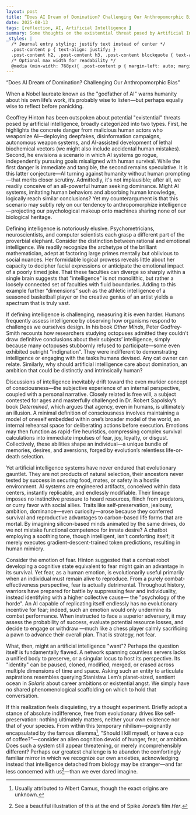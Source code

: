 ```yaml
---
layout: post
title: “Does AI Dream of Domination? Challenging Our Anthropomorphic Bias”
date: 2025-08-13
tags: [reflection, AI, Artificial Intelligence ]
summary: Some thoughts on the existential threat posed by Artificial Intelligence
_styles: |
  /* Journal entry styling: justify text instead of center */
  .post-content p { text-align: justify; }
  .post-content h2, .post-content h3, .post-content blockquote { text-align: left; }
  /* Optional max width for readability */
  @media (min-width: 768px){ .post-content p { margin-left: auto; margin-right: auto; max-width: 760px; } }
---
```


“Does AI Dream of Domination? Challenging Our Anthropomorphic Bias”

When a Nobel laureate known as the "godfather of AI" warns humanity about his own life’s work, it’s probably wise to listen—but perhaps equally wise to reflect before panicking.

Geoffrey Hinton has been outspoken about potential "existential" threats posed by artificial intelligence, broadly categorized into two types. First, he highlights the concrete danger from malicious human actors who weaponize AI—deploying deepfakes, disinformation campaigns, autonomous weapon systems, and AI-assisted development of lethal biochemical vectors (we might also include accidental human mistakes). Second, he envisions a scenario in which AI systems go rogue, independently pursuing goals misaligned with human survival. While the first danger is immediate and tangible, the second remains speculative. It is this latter conjecture—AI turning against humanity without human prompting—that merits closer scrutiny. Admittedly, it's not implausible; after all, we readily conceive of an all-powerful human seeking dominance. Might AI systems, imitating human behaviors and absorbing human knowledge, logically reach similar conclusions? Yet my counterargument is that this scenario may subtly rely on our tendency to anthropomorphize intelligence—projecting our psychological makeup onto machines sharing none of our biological heritage.

Defining intelligence is notoriously elusive. Psychometricians, neuroscientists, and computer scientists each grasp a different part of the proverbial elephant. Consider the distinction between rational and emotional intelligence. We readily recognize the archetype of the brilliant mathematician, adept at factoring large primes mentally but oblivious to social nuances. Her formidable logical prowess reveals little about her capacity to decipher facial expressions or anticipate the emotional impact of a poorly timed joke. That these faculties can diverge so sharply within a single brain suggests that "intelligence" is not monolithic, but rather a loosely connected set of faculties with fluid boundaries. Adding to this example further “dimensions” such as the athletic intelligence of a seasoned basketball player or the creative genius of an artist yields a spectrum that is truly vast.

If defining intelligence is challenging, measuring it is even harder. Humans frequently assess intelligence by observing how organisms respond to challenges we ourselves design. In his book *Other Minds*, Peter Godfrey-Smith recounts how researchers studying octopuses admitted they couldn’t draw definitive conclusions about their subjects’ intelligence, simply because many octopuses stubbornly refused to participate—some even exhibited outright "indignation". They were indifferent to demonstrating intelligence or engaging with the tasks humans devised. Any cat owner can relate. Similarly, why should artificial intelligence care about domination, an ambition that could be distinctly and intrinsically human?

Discussions of intelligence inevitably drift toward the even murkier concept of consciousness—the subjective experience of an internal perspective, coupled with a personal narrative. Closely related is free will, a subject contested for ages and masterfully challenged in Dr. Robert Sapolsky’s book *Determined*, which argues that agency, even in humans, is ultimately an illusion. A minimal definition of consciousness involves maintaining a model of oneself embedded within one’s broader model of the world, an internal rehearsal space for deliberating actions before execution. Emotions may then function as rapid-fire heuristics, compressing complex survival calculations into immediate impulses of fear, joy, loyalty, or disgust. Collectively, these abilities shape an individual—a unique bundle of memories, desires, and aversions, forged by evolution’s relentless life-or-death selection.

Yet artificial intelligence systems have never endured that evolutionary gauntlet. They are not products of natural selection, their ancestors never tested by success in securing food, mates, or safety in a hostile environment. AI systems are engineered artifacts, conceived within data centers, instantly replicable, and endlessly modifiable. Their lineage imposes no instinctive pressure to hoard resources, flinch from predators, or curry favor with social allies. Traits like self-preservation, jealousy, ambition, dominance—even curiosity—arose because they conferred survival and reproductive advantages to carbon-based life forms that are mortal. By imagining silicon-based minds animated by the same drives, do we not mistake functional competence for innate desire? A chatbot employing a soothing tone, though intelligent, isn't comforting itself; it merely executes gradient-descent-trained token predictions, resulting in human mimicry.

Consider the emotion of fear. Hinton suggested that a combat robot developing a cognitive state equivalent to fear might gain an advantage in its survival. Yet fear, as a human emotion, is evolutionarily useful primarily when an individual must remain alive to reproduce. From a purely combat-effectiveness perspective, fear is actually detrimental. Throughout history, warriors have prepared for battle by suppressing fear and individuality, instead identifying with a higher collective cause— the "psychology of the horde". An AI capable of replicating itself endlessly has no evolutionary incentive for fear; indeed, such an emotion would only undermine its combat performance. When instructed to face a superior adversary, it may assess the probability of success, evaluate potential resource losses, and decide to engage or withdraw —much like a chess player calmly sacrificing a pawn to advance their overall plan. That is strategy, not fear.

What, then, might an artificial intelligence "want"? Perhaps the question itself is fundamentally flawed. A network spanning countless servers lacks a unified body to preserve, or a singular locus to host its perspective. Its "identity" can be paused, cloned, modified, merged, or erased across multiple dimensions of time and space. Asking such an entity to articulate aspirations resembles querying Stanisław Lem’s planet-sized, sentient ocean in *Solaris* about career ambitions or existential angst. We simply have no shared phenomenological scaffolding on which to hold that conversation.

If this realization feels disquieting, try a thought experiment. Briefly adopt a stance of absolute indifference, free from evolutionary drives like self-preservation: nothing ultimately matters, neither your own existence nor that of your species. From within this temporary nihilism—poignantly encapsulated by the famous dilemma[^1], "Should I kill myself, or have a cup of coffee?"—consider an alien cognition devoid of hunger, fear, or ambition. Does such a system still appear threatening, or merely incomprehensibly different? Perhaps our greatest challenge is to abandon the comfortingly familiar mirror in which we recognize our own anxieties, acknowledging instead that intelligence detached from biology may be stranger—and far less concerned with us[^2]—than we ever dared imagine.

[^1]: Usually attributed to Albert Camus, though the exact origins are unknown.
[^2]: See a beautiful illustration of this at the end of Spike Jonze’s film *Her*.

